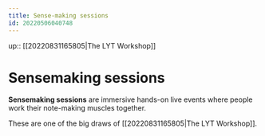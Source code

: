 ```yaml
---
title: Sense-making sessions
id: 20220506040748
---
```

up:: [[20220831165805|The LYT Workshop]]

# Sensemaking sessions
**Sensemaking sessions** are immersive hands-on live events where people work their note-making muscles together.

These are one of the big draws of [[20220831165805|The LYT Workshop]].